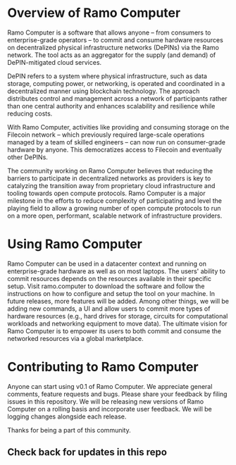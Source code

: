 # Overview of Ramo Computer
Ramo Computer is a software that allows anyone – from consumers to enterprise-grade operators – to commit and consume hardware resources on decentralized physical infrastructure networks (DePINs) via the Ramo network. The tool acts as an aggregator for the supply (and demand) of DePIN-mitigated cloud services.

DePIN refers to a system where physical infrastructure, such as data storage, computing power, or networking, is operated and coordinated in a decentralized manner using blockchain technology. The approach distributes control and management across a network of participants rather than one central authority and enhances scalability and resilience while reducing costs.

With Ramo Computer, activities like providing and consuming storage on the Filecoin network – which previously required large-scale operations managed by a team of skilled engineers – can now run on consumer-grade hardware by anyone. This democratizes access to Filecoin and eventually other DePINs. 

The community working on Ramo Computer believes that reducing the barriers to participate in decentralized networks as providers is key to catalyzing the transition away from proprietary cloud infrastructure and tooling towards open compute protocols. Ramo Computer is a major milestone in the efforts to reduce complexity of participating and level the playing field to allow a growing number of open compute protocols to run on a more open, performant, scalable network of infrastructure providers.

# Using Ramo Computer
Ramo Computer can be used in a datacenter context and running on enterprise-grade hardware as well as on most laptops. The users' ability to commit resources depends on the resources available in their specific setup. Visit ramo.computer to download the software and follow the instructions on how to configure and setup the tool on your machine. In future releases, more features will be added. Among other things, we will be adding new commands, a UI and allow users to commit more types of hardware resources (e.g., hard drives for storage, circuits for computational workloads and networking equipment to move data). The ultimate vision for Ramo Computer is to empower its users to both commit and consume the networked resources via a global marketplace.

# Contributing to Ramo Computer
Anyone can start using v0.1 of Ramo Computer. We appreciate general comments, feature requests and bugs. Please share your feedback by filing issues in this repository. We will be releasing new versions of Ramo Computer on a rolling basis and incorporate user feedback. We will be logging changes alongside each release.

Thanks for being a part of this community.
##
## Check back for updates in this repo
